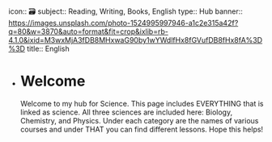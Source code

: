 icon:: 🗃️
subject:: Reading, Writing, Books, English
type:: Hub
banner:: https://images.unsplash.com/photo-1524995997946-a1c2e315a42f?q=80&w=3870&auto=format&fit=crop&ixlib=rb-4.1.0&ixid=M3wxMjA3fDB8MHxwaG90by1wYWdlfHx8fGVufDB8fHx8fA%3D%3D
title:: English

- # Welcome
  Welcome to my hub for Science. This page includes EVERYTHING that is linked as science. All three sciences are included here: Biology, Chemistry, and Physics. Under each category are the names of various courses and under THAT you can find different lessons. Hope this helps!